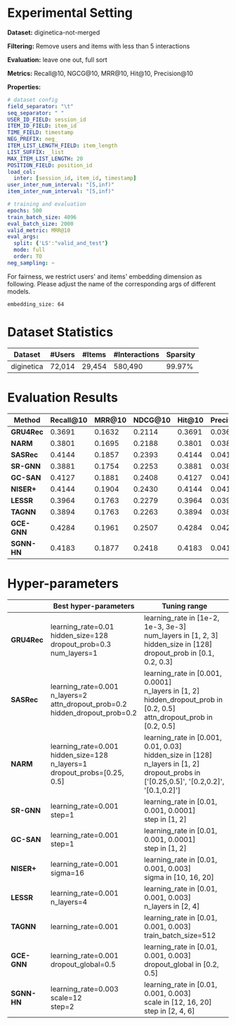 # Experimental Setting

**Dataset:** diginetica-not-merged

**Filtering:** Remove users and items with less than 5 interactions

**Evaluation:** leave one out, full sort

**Metrics:** Recall@10, NGCG@10, MRR@10, Hit@10, Precision@10

**Properties:**

```yaml
# dataset config
field_separator: "\t"
seq_separator: " "
USER_ID_FIELD: session_id
ITEM_ID_FIELD: item_id
TIME_FIELD: timestamp
NEG_PREFIX: neg_
ITEM_LIST_LENGTH_FIELD: item_length
LIST_SUFFIX: _list
MAX_ITEM_LIST_LENGTH: 20
POSITION_FIELD: position_id
load_col:
  inter: [session_id, item_id, timestamp]
user_inter_num_interval: "[5,inf)"
item_inter_num_interval: "[5,inf)"

# training and evaluation
epochs: 500
train_batch_size: 4096
eval_batch_size: 2000
valid_metric: MRR@10
eval_args:
  split: {'LS':"valid_and_test"}
  mode: full
  order: TO
neg_sampling: ~
```

For fairness, we restrict users' and items' embedding dimension as following. Please adjust the name of the corresponding args of different models.
```
embedding_size: 64
```

# Dataset Statistics

| Dataset    | #Users | #Items | #Interactions | Sparsity |
| ---------- | ------ | ------ | ------------- | -------- |
| diginetica | 72,014 | 29,454 | 580,490       | 99.97%   |

# Evaluation Results

| Method               | Recall@10 | MRR@10 | NDCG@10 | Hit@10 | Precision@10 |
| -------------------- | --------- | ------ | ------- | ------ | ------------ |
| **GRU4Rec**          | 0.3691    | 0.1632 | 0.2114  | 0.3691 | 0.0369       |
| **NARM**             | 0.3801    | 0.1695 | 0.2188  | 0.3801 | 0.0380       |
| **SASRec**           | 0.4144    | 0.1857 | 0.2393  | 0.4144 | 0.0414       |
| **SR-GNN**           | 0.3881    | 0.1754 | 0.2253  | 0.3881 | 0.0388       |
| **GC-SAN**           | 0.4127    | 0.1881 | 0.2408  | 0.4127 | 0.0413       |
| **NISER+**           | 0.4144    | 0.1904 | 0.2430  | 0.4144 | 0.0414       |
| **LESSR**            | 0.3964    | 0.1763 | 0.2279  | 0.3964 | 0.0396       |
| **TAGNN**            | 0.3894    | 0.1763 | 0.2263  | 0.3894 | 0.0389       |
| **GCE-GNN**          | 0.4284    | 0.1961 | 0.2507  | 0.4284 | 0.0428       |
| **SGNN-HN**          | 0.4183    | 0.1877 | 0.2418  | 0.4183 | 0.0418       |

# Hyper-parameters

|                      | Best hyper-parameters                                                     | Tuning range                                                     |
| -------------------- | ------------------------------------------------------------ | ------------------------------------------------------------ |
| **GRU4Rec** | learning_rate=0.01<br />hidden_size=128<br />dropout_prob=0.3<br />num_layers=1 | learning_rate in [1e-2, 1e-3, 3e-3]<br />num_layers in [1, 2, 3]<br />hidden_size in [128]<br />dropout_prob in [0.1, 0.2, 0.3] |
| **SASRec**           | learning_rate=0.001<br />n_layers=2<br />attn_dropout_prob=0.2<br />hidden_dropout_prob=0.2 | learning_rate in [0.001, 0.0001]<br />n_layers in [1, 2]<br />hidden_dropout_prob in [0.2, 0.5]<br />attn_dropout_prob in [0.2, 0.5] |
| **NARM**             | learning_rate=0.001<br />hidden_size=128<br />n_layers=1<br />dropout_probs=[0.25, 0.5] | learning_rate in [0.001, 0.01, 0.03]<br />hidden_size in [128]<br />n_layers in [1, 2]<br />dropout_probs in ['[0.25,0.5]', '[0.2,0.2]', '[0.1,0.2]'] |
| **SR-GNN**            | learning_rate=0.001<br />step=1                              | learning_rate in [0.01, 0.001, 0.0001]<br />step in [1, 2]    |
| **GC-SAN**            | learning_rate=0.001<br />step=1                              | learning_rate in [0.01, 0.001, 0.0001]<br />step in [1, 2]    |
| **NISER+**            | learning_rate=0.001<br />sigma=16                              | learning_rate in [0.01, 0.001, 0.003]<br />sigma in [10, 16, 20]    |
| **LESSR**            | learning_rate=0.001<br />n_layers=4                              | learning_rate in [0.01, 0.001, 0.003]<br />n_layers in [2, 4]    |
| **TAGNN**            | learning_rate=0.001                              | learning_rate in [0.01, 0.001, 0.003]<br />train_batch_size=512    |
| **GCE-GNN**            | learning_rate=0.001<br />dropout_global=0.5                              | learning_rate in [0.01, 0.001, 0.003]<br />dropout_global in [0.2, 0.5]    |
| **SGNN-HN**            | learning_rate=0.003<br />scale=12<br />step=2                              | learning_rate in [0.01, 0.001, 0.003]<br />scale in [12, 16, 20]<br />step in [2, 4, 6]    |

